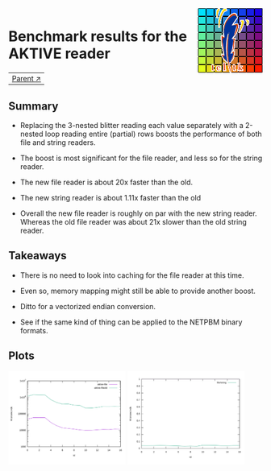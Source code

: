 <img src='../../../doc/assets/aktive-logo-128.png' style='float:right;'>

# Benchmark results for the AKTIVE reader

||
|---|
|[Parent ↗](../README.md)|

## Summary

  - Replacing the 3-nested blitter reading each value separately with
    a 2-nested loop reading entire (partial) rows boosts the
    performance of both file and string readers.

  - The boost is most significant for the file reader, and less so for
    the string reader.

  - The new file reader is about 20x faster than the old.

  - The new string reader is about 1.11x faster than the old

  - Overall the new file reader is roughly on par with the new string
    reader. Whereas the old file reader was about 21x slower than the
    old string reader.

## Takeaways

  - There is no need to look into caching for the file reader at this
    time.

  - Even so, memory mapping might still be able to provide another boost.

  - Ditto for a vectorized endian conversion.

  - See if the same kind of thing can be applied to the NETPBM binary
    formats.

## Plots

[<img src='aktive-read-1.svg' style='width:46%;'>](aktive-read-1.svg)
[<img src='aktive-read-2.svg' style='width:46%;'>](aktive-read-2.svg)

